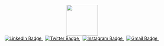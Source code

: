 <div id="header" align="center">
  <img src="https://media.giphy.com/media/M9gbBd9nbDrOTu1Mqx/giphy.gif" width="100"/>

<div class="badges">
  <a href="www.linkedin.com/in/abdul-rafay-khan-88aa0b24a">
    <img src="https://img.shields.io/badge/Linkedin-blue?style=for-the-badge&logo=linkedin&logoColor=white" alt="LinkedIn Badge"/>
  </a>&nbsp;
<a href="your-twitter-URL">
    <img src="https://img.shields.io/badge/Twitter-grey?style=for-the-badge&logo=twitter&logoColor=white" alt="Twitter Badge"/>
  </a>&nbsp;
  <a href="https://www.instagram.com/abdul_rafay_khan_o_o/">
    <img src="https://img.shields.io/badge/Instagram-red?style=for-the-badge&logo=instagram&logoColor=white" alt="Instagram Badge"/>
  </a>&nbsp;
  <a href="mailto:rafaykhan0000@gmail.com">
    <img src="https://img.shields.io/badge/Gmail-purple?style=for-the-badge&logo=Gmail&logoColor=white" alt="Gmail Badge"/>
  </a>&nbsp;
</div>
</div>




